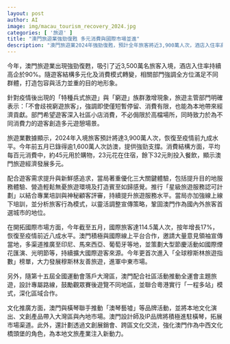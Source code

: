 ```yaml
---
layout: post
author: AI
image: img/macau_tourism_recovery_2024.jpg
categories: [ '旅遊' ]
title: "澳門旅遊業強勁復甦 多元消費與國際市場並進"
description: "澳門旅遊業2024年強勁復甦，預計全年旅客將近3,900萬人次，酒店入住率高達九成。旅遊部門積極應對消費結構變化，不歧視窮遊旅客，推動遊客深入社區、擴大多元消費。服務體驗持續升級，國際旅客復甦至疫前八成，穆斯林市場受重視。配合全運會及灣區融合，強化區域合作。文創與跨區文化交流並舉，打造中西文化橋頭堡新形象。"
---
```

今年，澳門旅遊業出現強勁復甦，吸引了近3,500萬名旅客入境，酒店入住率持續高企於90%。隨遊客結構多元化及消費模式轉變，相關部門強調全方位滿足不同群體，打造包容與活力並重的目的地形象。

針對疫情後出現的「特種兵式旅遊」與「窮遊」族群激增現象，旅遊主管部門明確表示：「不會歧視窮遊旅客」，強調即使僅短暫停留、消費有限，也能為本地帶來經濟貢獻。部門希望遊客深入社區小店消費，不必侷限於高檔場所，同時致力於為不同消費力的遊客創造多元遊憩場景。

旅遊業數據顯示，2024年入境旅客預計將達3,900萬人次，恢復至疫情前九成水平。今年前五月已錄得逾1,600萬人次訪澳，提供強勁支撐。消費結構方面，平均每百元消費中，約45元用於購物，23元花在住宿，餘下32元則投入餐飲，顯示澳門旅遊經濟發展多元。

配合遊客需求提升與新鮮感追求，當局著重優化三大關鍵體驗，包括提升目的地服務體驗、營造輕鬆無憂旅遊環境及打造賓至如歸感覺。推行「星級旅遊服務認可計劃」以結合專業培訓與神秘顧客評審，持續提升旅遊服務水平。當局亦加強線上線下培訓，並分析旅客行為模式，以靈活調整宣傳策略，鞏固澳門作為國內外旅客首選城市的地位。

在開拓國際市場方面，今年截至五月，國際旅客達114.5萬人次，按年增長17%，恢復至疫情前近八成水平。澳門積極與國際線上平台合作，邀請大量意見領袖宣傳當地，多渠道推廣至印尼、馬來西亞、葡萄牙等地，並策劃大型節慶活動如國際煙花匯演、光明節等，持續擴大國際遊客來源。今年更首次進入「全球穆斯林旅遊指數」榜單，大力發展穆斯林友善旅遊，進軍中東市場。

另外，隨第十五屆全國運動會落戶大灣區，澳門配合社區活動推動全運會主題旅遊，設計專屬路線，鼓勵觀眾賽後遊覽不同地區，並聯合粵港實行「一程多站」模式，深化區域合作。

文化推廣方面，澳門與橫琴聯手推動「澳琴藝墟」等品牌活動，並將本地文化演出、文創產品帶入大灣區與內地市場。澳門設計師及IP品牌將積極進駐橫琴，拓展市場渠道。此外，還計劃透過文創展銷會、跨區文化交流，強化澳門作為中西文化橋頭堡的角色，為本地文旅產業注入新動力。